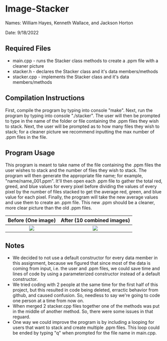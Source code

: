 # Image-Stacker
Names: William Hayes, Kenneth Wallace, and Jackson Horton 
<p>Date: 9/18/2022
</p>

## Required Files
* main.cpp - runs the Stacker class methods to create a .ppm file with a cleaner picture
* stacker.h - declares the Stacker class and it's data members/methods
* stacker.cpp - implements the Stacker class and it's data members/methods


## Compilation Instructions
First, compile the program by typing into console "make". Next, run the program by typing
into console "./stacker". The user will then be prompted to type in the name of the folder
or file containing the .ppm files they wish to stack. Next, the user will be prompted as
to how many files they wish to stack; for a cleaner picture we recommend inputting the max
number of .ppm files in the file.

## Program Usage
This program is meant to take name of the file containing the .ppm files the user wishes to
stack and the number of files they wish to stack. The program will then generate the 
appropriate file name; for example, "name/name_001.ppm". It'll then open each .ppm file to
gather the total red, greed, and blue values for every pixel before dividing the values of every pixel by
the number of files stacked to get the average red, green, and blue value for each pixel.
Finally, the program will take the new average values and use them to create an .ppm file.
This new .ppm should be a cleaner, more clear picture than the old .ppm files.


Before (One image)         |  After (10 combined images)
:-------------------------:|:-------------------------:
![](https://user-images.githubusercontent.com/59177560/190923466-c9890d09-1477-4a58-bbde-b95a29916c2d.png)  |  ![](https://user-images.githubusercontent.com/59177560/190924219-507b501d-c4ce-4767-a354-36b5cc6f70fb.png)

## Notes
* We decided to not use a default constructor for every data member in this assignment, 
because we figured that since most of the data is coming from input, i.e. the user and 
.ppm files,  we could save time and lines of code by using a parameterized constructor
instead of a default constructor.
* We tried coding with 2 people at the same time for the first half of this project, but
this resulted in code being deleted, erractic behavior from github, and caused confusion.
So, needless to say we're going to code one person at a time from now on.
* When merged 2 stacker.cpp files together one of the methods was put in the middle of 
another method. So, there were some issues in that reguard.
* One way we could improve the program is by including a looping for users that want to 
stack and create multiple .ppm files. This loop could be ended by typing "q" when prompted
for the file name in main.cpp.
